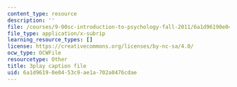 ```yaml
---
content_type: resource
description: ''
file: /courses/9-00sc-introduction-to-psychology-fall-2011/6a1d96190e0453c9ae1a702a0476cdae_2fbrl6WoIyo.srt
file_type: application/x-subrip
learning_resource_types: []
license: https://creativecommons.org/licenses/by-nc-sa/4.0/
ocw_type: OCWFile
resourcetype: Other
title: 3play caption file
uid: 6a1d9619-0e04-53c9-ae1a-702a0476cdae
---
```

